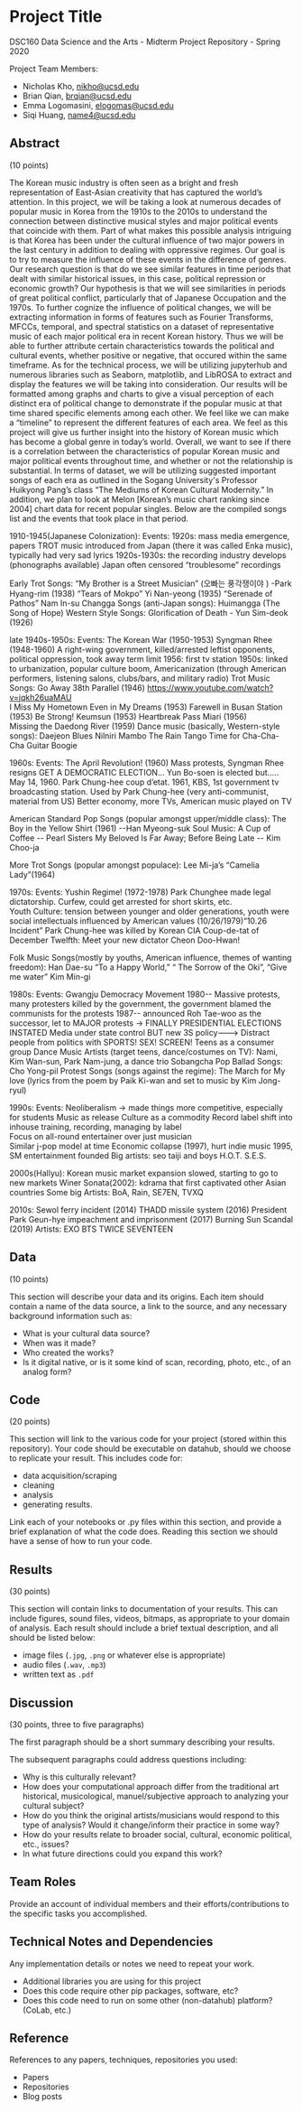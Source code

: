 # Project Title

DSC160 Data Science and the Arts - Midterm Project Repository - Spring 2020

Project Team Members: 
- Nicholas Kho, nikho@ucsd.edu
- Brian Qian, brqian@ucsd.edu
- Emma Logomasini, elogomas@ucsd.edu
- Siqi Huang, name4@ucsd.edu


## Abstract

(10 points) 

The Korean music industry is often seen as a bright and fresh representation of East-Asian creativity that has captured the world’s attention. In this project, we will be taking a look at numerous decades of popular music in Korea from the 1910s to the 2010s to understand the connection between distinctive musical styles and major political events that coincide with them. Part of what makes this possible analysis intriguing is that Korea has been under the cultural influence of two major powers in the last century in addition to dealing with oppressive regimes. Our goal is to try to measure the influence of these events in the difference of genres. Our research question is that do we see similar features in time periods that dealt with similar historical issues, in this case, political repression or economic growth? Our hypothesis is that we will see similarities in periods of great political conflict, particularly that of Japanese Occupation and the 1970s. To further cognize the influence of political changes, we will be extracting information in forms of features such as Fourier Transforms, MFCCs, temporal, and spectral statistics on a dataset of representative music of each major political era in recent Korean history. Thus we will be able to further attribute certain characteristics towards the political and cultural events, whether positive or negative, that occured within the same timeframe. 
As for the technical process, we will be utilizing jupyterhub and numerous libraries such as Seaborn, matplotlib, and LibROSA to extract and display the features we will be taking into consideration. Our results will be formatted among graphs and charts to give a visual perception of each distinct era of political change to demonstrate if the popular music at that time shared specific elements among each other. We feel like we can make a “timeline” to represent the different features of each area.  We feel as this project will give us further insight into the history of Korean music which has become a global genre in today’s world. Overall, we want to see if there is a correlation between the characteristics of popular Korean music and major political events throughout time, and whether or not the relationship is substantial. 
In terms of dataset, we will be utilizing suggested important songs of each era as outlined in the Sogang University's Professor Huikyong Pang’s class “The Mediums of Korean Cultural Modernity.” In addition, we plan to look at Melon [Korean’s music chart ranking since 2004] chart data for recent popular singles. Below are the compiled songs list and the events that took place in that period. 
 
 
 
1910-1945(Japanese Colonization):
Events:
1920s: 
mass media emergence, papers 
TROT music introduced from Japan (there it was called Enka music), typically had very sad lyrics 
1920s-1930s: the recording industry develops (phonographs available)
Japan often censored “troublesome” recordings 
 
Early Trot Songs:
“My Brother is a Street Musician” (오빠는 풍각쟁이야 ) -Park Hyang-rim (1938)
“Tears of Mokpo” Yi Nan-yeong (1935)
“Serenade of Pathos” Nam In-su
Changga Songs (anti-Japan songs):
Huimangga (The Song of Hope)
Western Style Songs:
Glorification of Death - Yun Sim-deok (1926)
 
late 1940s-1950s: 
Events:
The Korean War (1950-1953)
Syngman Rhee (1948-1960)
A right-wing government, killed/arrested leftist opponents, political oppression, took away term limit 
1956: first tv station 
1950s: linked to urbanization, popular culture boom, Americanization (through American performers, listening salons, clubs/bars, and military radio) 
Trot Music Songs:
Go Away 38th Parallel (1946)   https://www.youtube.com/watch?v=jqkh26uaMAU  
I Miss My Hometown Even in My Dreams (1953)
Farewell in Busan Station (1953)
Be Strong! Keumsun (1953)
Heartbreak Pass Miari (1956)   
Missing the Daedong River (1959)
Dance music (basically, Western-style songs):
Daejeon Blues
Nilniri Mambo 
The Rain Tango
Time for Cha-Cha-Cha
Guitar Boogie
 
 
1960s:
Events:
The April Revolution! (1960) Mass protests, Syngman Rhee resigns
	GET A DEMOCRATIC ELECTION… Yun Bo-soen is elected but….. 
May 14, 1960. Park Chung-hee coup d’etat.
1961, KBS, 1st government tv broadcasting station. Used by Park Chung-hee (very anti-communist, material from US) 
Better economy, more TVs, American music played on TV
 
American Standard Pop Songs (popular amongst upper/middle class):
The Boy in the Yellow Shirt (1961) --Han Myeong-suk
	Soul Music: 
	A Cup of Coffee -- Pearl Sisters
My Beloved Is Far Away; Before Being Late -- Kim Choo-ja
 
More Trot Songs (popular amongst populace):
Lee Mi-ja’s “Camelia Lady”(1964)
 
 
1970s:
Events:
Yushin Regime! (1972-1978) Park Chunghee made legal dictatorship.
Curfew, could get arrested for short skirts, etc.  
Youth Culture: tension between younger and older generations, youth were social intellectuals influenced by American values
(10/26/1979)“10.26 Incident” Park Chung-hee was killed by Korean CIA
Coup-de-tat of December Twelfth: Meet your new dictator Cheon Doo-Hwan!
 
Folk Music Songs(mostly by youths, American influence, themes of wanting freedom):
Han Dae-su “To a Happy World,” “  The Sorrow of the Oki”, “Give me water”
Kim Min-gi 


1980s:
Events:
Gwangju Democracy Movement 1980-- Massive protests, many protesters killed by the government, the government blamed the communists for the protests
1987-- announced Roh Tae-woo as the successor, let to MAJOR protests → FINALLY PRESIDENTIAL ELECTIONS INSTATED 
Media under state control BUT new 3S policy---> 
	Distract people from politics with SPORTS! SEX! SCREEN! 
Teens as a consumer group
Dance Music Artists (target teens, dance/costumes on TV):
Nami, Kim Wan-sun, Park Nam-jung, a dance trio Sobangcha 
Pop Ballad Songs:
Cho Yong-pil 
Protest Songs (songs against the regime):
The March for My love (lyrics from the poem by Paik Ki-wan and set to music by Kim Jong-ryul)
 
1990s:
Events:
Neoliberalism → made things more competitive, especially for students 
	Music as release
Culture as a commodity
Record label shift into inhouse training, recording, managing by label  
	Focus on all-round entertainer over just musician  
	Similar j-pop model at time
Economic collapse (1997), hurt indie music 
1995, SM entertainment founded
Big artists:
seo taiji and boys
H.O.T. 
S.E.S.
 
2000s(Hallyu):
Korean music market expansion slowed, starting to go to new markets
Winer Sonata(2002): kdrama that first captivated other Asian countries 
Some big Artists:
BoA, Rain, SE7EN, TVXQ
 
2010s:
Sewol ferry incident (2014)
THADD missile system (2016)
President Park Geun-hye impeachment and imprisonment (2017)
Burning Sun Scandal (2019) 
Artists: 
EXO
BTS
TWICE
SEVENTEEN


## Data

(10 points) 

This section will describe your data and its origins. Each item should contain a name of the data source, a link to the source, and any necessary background information such as:
- What is your cultural data source? 
- When was it made? 
- Who created the works? 
- Is it digital native, or is it some kind of scan, recording, photo, etc., of an analog form? 

## Code

(20 points)

This section will link to the various code for your project (stored within this repository). Your code should be executable on datahub, should we choose to replicate your result. This includes code for: 

- data acquisition/scraping
- cleaning
- analysis
- generating results. 

Link each of your notebooks or .py files within this section, and provide a brief explanation of what the code does. Reading this section we should have a sense of how to run your code.

## Results

(30 points) 

This section will contain links to documentation of your results. This can include figures, sound files, videos, bitmaps, as appropriate to your domain of analysis. Each result should include a brief textual description, and all should be listed below: 

- image files (`.jpg`, `.png` or whatever else is appropriate)
- audio files (`.wav`, `.mp3`)
- written text as `.pdf`

## Discussion

(30 points, three to five paragraphs)

The first paragraph should be a short summary describing your results.

The subsequent paragraphs could address questions including:
- Why is this culturally relevant?
- How does your computational approach differ from the traditional art historical, musicological, manuel/subjective approach to analyzing your cultural subject? 
- How do you think the original artists/musicians would respond to this type of analysis? Would it change/inform their practice in some way?
- How do your results relate to broader social, cultural, economic political, etc., issues? 
- In what future directions could you expand this work?

## Team Roles

Provide an account of individual members and their efforts/contributions to the specific tasks you accomplished.

## Technical Notes and Dependencies

Any implementation details or notes we need to repeat your work. 
- Additional libraries you are using for this project
- Does this code require other pip packages, software, etc?
- Does this code need to run on some other (non-datahub) platform? (CoLab, etc.)

## Reference

References to any papers, techniques, repositories you used:
- Papers
- Repositories
- Blog posts
